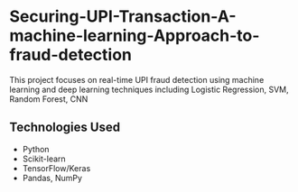# Securing-UPI-Transaction-A-machine-learning-Approach-to-fraud-detection
This project focuses on real-time UPI fraud detection using machine learning and deep learning techniques including Logistic Regression, SVM, Random Forest, CNN
## Technologies Used
- Python
- Scikit-learn
- TensorFlow/Keras
- Pandas, NumPy
